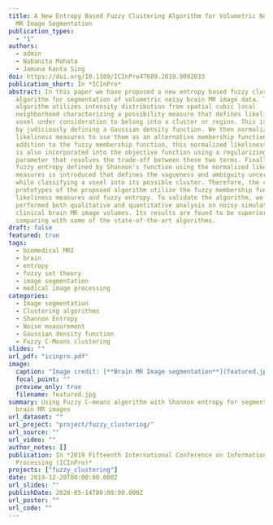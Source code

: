 ```yaml
---
title: A New Entropy Based Fuzzy Clustering Algorithm for Volumetric Noisy Brain
  MR Image Segmentation
publication_types:
  - "1"
authors:
  - admin
  - Nabanita Mahata
  - Jamuna Kanta Sing
doi: https://doi.org/10.1109/ICInPro47689.2019.9092033
publication_short: In *ICInPro*
abstract: In this paper we have proposed a new entropy based fuzzy clustering
  algorithm for segmentation of volumetric noisy brain MR image data. The
  algorithm utilizes intensity distribution from spatial cubic local
  neighborhood characterizing a possibility measure that defines likeliness of a
  voxel under consideration to belong into a cluster or region. This is realized
  by judiciously defining a Gaussian density function. We then normalized these
  likeliness measures to use them as an alternative membership function. In
  addition to the fuzzy membership function, this normalized likeliness measure
  is also incorporated into the objective function using a regularizing
  parameter that resolves the trade-off between these two terms. Finally, a
  fuzzy entropy defined by Shannon's function using the normalized likeliness
  measures is introduced that defines the vagueness and ambiguity uncertainty
  while classifying a voxel into its possible cluster. Therefore, the cluster
  prototypes of the proposed algorithm utilize the fuzzy membership functions,
  likeliness measures and fuzzy entropy. To validate the algorithm, we have
  performed both qualitative and quantitative analysis on noisy simulated and
  clinical brain MR image volumes. Its results are found to be superior while
  comparing with some of the state-of-the-art algorithms.
draft: false
featured: true
tags:
  - biomedical MRI
  - brain
  - entropy
  - fuzzy set theory
  - image segmentation
  - medical image processing
categories:
  - Image segmentation
  - Clustering algorithms
  - Shannon Entropy
  - Noise measurement
  - Gaussian density function
  - Fuzzy C-Means clustering
slides: ""
url_pdf: "icinpro.pdf"
image:
  caption: "Image credit: [**Brain MR Image segmentation**](featured.jpg)"
  focal_point: ""
  preview_only: true
  filename: featured.jpg
summary: Using Fuzzy C-means algorithm with Shannon entropy for segmenting noisy
  brain MR images
url_dataset: ""
url_project: "project/fuzzy_clustering/"
url_source: ""
url_video: ""
author_notes: []
publication: In *2019 Fifteenth International Conference on Information
  Processing (ICInPro)*
projects: ["fuzzy_clustering"]
date: 2019-12-20T00:00:00.000Z
url_slides: ""
publishDate: 2020-05-14T00:00:00.000Z
url_poster: ""
url_code: ""
---
```

<!-- {{% callout note %}}
Click the *Cite* button above to demo the feature to enable visitors to import publication metadata into their reference management software.
{{% /callout %}}

{{% callout note %}}
Create your slides in Markdown - click the *Slides* button to check out the example.
{{% /callout %}}

Supplementary notes can be added here, including code, math, and images. -->
